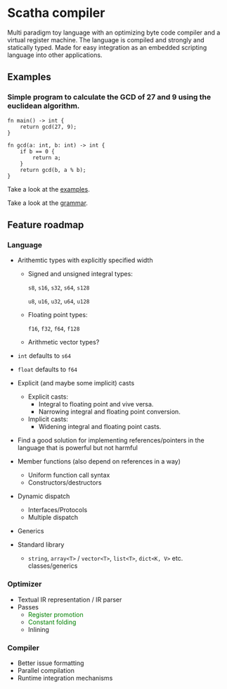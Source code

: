 # Scatha compiler

Multi paradigm toy language with an optimizing byte code compiler and a virtual register machine.
The language is compiled and strongly and statically typed. 
Made for easy integration as an embedded scripting language into other applications. 

## Examples
### Simple program to calculate the GCD of 27 and 9 using the euclidean algorithm. 
    fn main() -> int {
        return gcd(27, 9);
    }
    
    fn gcd(a: int, b: int) -> int {
        if b == 0 {
            return a;        
        }
        return gcd(b, a % b);
    }

Take a look at the [examples](examples/).
    
Take a look at the [grammar](docs/Grammar.md).

## Feature roadmap

### Language
- Arithemtic types with explicitly specified width
    - Signed and unsigned integral types: 
        
        `s8`, `s16`, `s32`, `s64`, `s128`

        `u8`, `u16`, `u32`, `u64`, `u128`

    - Floating point types: 

        `f16`, `f32`, `f64`, `f128`

    - Arithmetic vector types?

- `int` defaults to `s64`
- `float` defaults to `f64`
- Explicit (and maybe some implicit) casts
    - Explicit casts: 
        - Integral to floating point and vive versa.
        - Narrowing integral and floating point conversion.
    - Implicit casts:
        - Widening integral and floating point casts.
- Find a good solution for implementing references/pointers in the language that is powerful but not harmful 
- Member functions (also depend on references in a way)
    - Uniform function call syntax
    - Constructors/destructors
- Dynamic dispatch
    - Interfaces/Protocols
    - Multiple dispatch

- Generics 
- Standard library
    - `string`, `array<T>` / `vector<T>`, `list<T>`, `dict<K, V>` etc. classes/generics

### Optimizer
- Textual IR representation / IR parser
- Passes
    - <font color="green">Register promotion</font> 
    - <font color="green">Constant folding</font>
    - Inlining

### Compiler

- Better issue formatting
- Parallel compilation
- Runtime integration mechanisms
